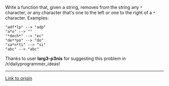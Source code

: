 Write a function that, given a string, removes from the string any `*` character, or any character that's one to the left or one to the right of a `*` character. Examples:

`"adf*lp" --> "adp"`  
`"a*o" --> ""`  
`"*dech*" --> "ec"`  
`"de**po" --> "do"`  
`"sa*n*ti" --> "si"`  
`"abc" --> "abc"`  

Thanks to user __larg3-p3nis__ for suggesting this problem in /r/dailyprogrammer_ideas!

---

[Link to origin](https://www.reddit.com/r/dailyprogrammer/12qi5b)